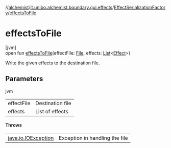 //[alchemist](../../../index.md)/[it.unibo.alchemist.boundary.gui.effects](../index.md)/[EffectSerializationFactory](index.md)/[effectsToFile](effects-to-file.md)

# effectsToFile

[jvm]\
open fun [effectsToFile](effects-to-file.md)(effectFile: [File](https://docs.oracle.com/javase/8/docs/api/java/io/File.html), effects: [List](https://docs.oracle.com/javase/8/docs/api/java/util/List.html)<[Effect](../-effect/index.md)>)

Write the given effects to the destination file.

## Parameters

jvm

| | |
|---|---|
| effectFile | Destination file |
| effects | List of effects |

#### Throws

| | |
|---|---|
| [java.io.IOException](https://docs.oracle.com/javase/8/docs/api/java/io/IOException.html) | Exception in handling the file |
